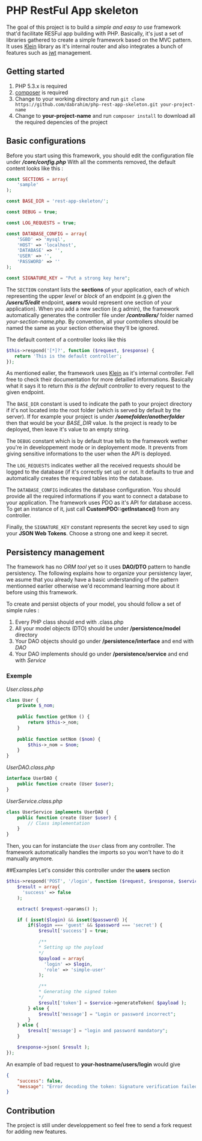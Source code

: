 # PHP RestFul App skeleton

The goal of this project is to build a _simple and easy to use_ framework that'd facilitate RESFul app building with PHP.
Basically, it's just a set of libraries gathered to create a simple framework based on the MVC pattern. It uses [Klein](https://github.com/klein/klein.php) library as it's internal router and also integrates a bunch of features such as [jwt](https://jwt.io/) management.

## Getting started
1. PHP 5.3.x is required
2. [composer](https://getcomposer.org/download/) is required
3. Change to your working directory and run `git clone https://github.com/dabrahim/php-rest-app-skeleton.git your-project-name`
4. Change to __your-project-name__ and run `composer install` to download all the required depencies of the project


## Basic configurations
Before you start using this framework, you should edit the configuration file under **_/core/config.php_**
With all the comments removed, the default content looks like this : 
```php
const SECTIONS = array(
    'sample'
);

const BASE_DIR = 'rest-app-skeleton/';

const DEBUG = true;

const LOG_REQUESTS = true;

const DATABASE_CONFIG = array(
    'SGBD' => 'mysql',
    'HOST' => 'localhost',
    'DATABASE' => '',
    'USER' => '',
    'PASSWORD' => ''
);

const SIGNATURE_KEY = "Put a strong key here";

```
The `SECTION` constant lists the __sections__ of your application, each of which representing the upper _level_ or _block_ of an endpoint (e.g given the **_/users/5/edit_** endpoint, **_users_** would represent one section of your application).
When you add a new section (e.g admin), the framework automatically generates the controller file under **_/controllers/_** folder named _your-section-name.php_. By convention, all your controllers should be named the same as your section otherwise they'll be ignored.

The default content of a controller looks like this
```php
$this->respond('[*]?', function ($request, $response) {
   return 'This is the default controller';
});
```

As mentioned ealier, the framework uses [Klein](https://github.com/klein/klein.php) as it's internal controller. Fell free to check their documentation for more detailled informations.
Basically what it says it to return _this is the default controller_ to every request to the given endpoint.


The `BASE_DIR` constant is used to indicate the path to your project directory if it's not located into the root folder (which is served by default by the server). If for example your project is under **_/somefolder/anotherfolder_** then that would be your _BASE_DIR_ value.
Is the project is ready to be deployed, then leave it's value to an empty string.


The `DEBUG` constant which is by default true tells to the framework wether you're in developpement mode or in deployement mode. It prevents from giving sensitive informations to the user when the API is deployed.


The `LOG_REQUESTS` indicates wether all the received requests should be logged to the database (if it's correctly set up) or not. It defaults to true and automatically creates the required tables into the database.


The `DATABASE_CONFIG` indicates the database configuration. You should provide all the required informations if you want to connect a database to your application. 
The framework uses PDO as it's API for database access. To get an instance of it, just call **CustomPDO::getInstance()** from any controller.


Finally, the `SIGNATURE_KEY` constant represents the secret key used to sign your **JSON Web Tokens**. Choose a strong one and keep it secret.

## Persistency management
The framework has no _ORM tool_ yet so it uses **DAO/DTO** pattern to handle persistency. The following explains how to organize your persistency layer, we asume that you already have a basic understanding of the pattern mentionned earlier otherwise we'd recommand learning more about it before using this framework.

To create and persist objects of your model, you should follow a set of simple rules :

1. Every PHP class should end with .class.php
2. All your model objects (DTO) should be under **/persistence/model** directory
3. Your DAO objects should go under **/persistence/interface** and end with _DAO_
4. Your DAO implements should go under **/persistence/service** and end with _Service_

### Exemple
_User.class.php_
```php
class User {
    private $_nom;
    
    public function getNom () {
        return $this->_nom;
    }
    
    public function setNom ($nom) {
        $this->_nom = $nom;
    }
}
```

_UserDAO.class.php_
```php
interface UserDAO {
    public function create (User $user);
}
```

_UserService.class.php_
```php
class UserService implements UserDAO {
    public function create (User $user) {
        // Class implementation
    }
}
```

Then, you can for instanciate the `User` class from any controller. The framework automatically handles the imports so you won't have to do it manually anymore.

##Examples
Let's consider this controller under the **users** section
```php
$this->respond('POST', '/login', function ($request, $response, $service) {
    $result = array(
      'success' => false
    );

    extract( $request->params() );

    if ( isset($login) && isset($password) ){
        if($login === 'guest' && $password === 'secret') {
            $result['success'] = true;

            /**
            * Setting up the payload
            */
            $payload = array(
              'login' => $login,
              'role' => 'simple-user'
            );

            /**
            * Generating the signed token
            */
            $result['token'] = $service->generateToken( $payload );
        } else {
            $result['message'] = "Login or password incorrect";
        }
    } else {
        $result['message'] = "login and password mandatory";
    }

    $response->json( $result );
});
```
An example of bad request to **your-hostname/users/login** would give
```json
{
    "success": false,
    "message": "Error decoding the token: Signature verification failed"
}
```

## Contribution
The project is still under developpement so feel free to send a fork request for adding new features.
